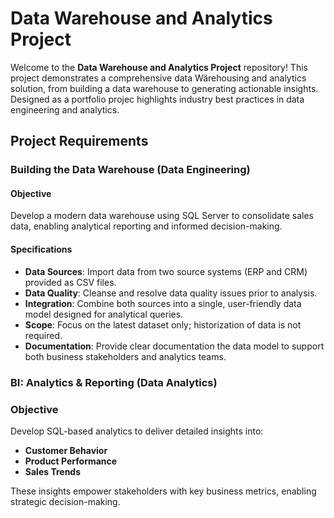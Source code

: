 # Data Warehouse and Analytics Project

Welcome to the **Data Warehouse and Analytics Project** repository! 
This project demonstrates a comprehensive data Wärehousing and analytics solution, from building a data warehouse to generating actionable insights. Designed as a portfolio projec
highlights industry best practices in data engineering and analytics.

##  Project Requirements

### Building the Data Warehouse (Data Engineering)

#### Objective
Develop a modern data warehouse using SQL Server to consolidate sales data, enabling analytical reporting and informed decision-making.

#### Specifications
- **Data Sources**: Import data from two source systems (ERP and CRM) provided as CSV files.
- **Data Quality**: Cleanse and resolve data quality issues prior to analysis.
- **Integration**: Combine both sources into a single, user-friendly data model designed for analytical queries.
- **Scope**: Focus on the latest dataset only; historization of data is not required.
- **Documentation**: Provide clear documentation the data model to support both business stakeholders and analytics teams.

### BI: Analytics & Reporting (Data Analytics)

### Objective
Develop SQL-based analytics to deliver detailed insights into:
- **Customer Behavior**
- **Product Performance**
- **Sales Trends**

These insights empower stakeholders with key business metrics, enabling strategic decision-making.

